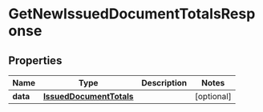 

# GetNewIssuedDocumentTotalsResponse



## Properties

| Name | Type | Description | Notes |
|------------ | ------------- | ------------- | -------------|
|**data** | [**IssuedDocumentTotals**](IssuedDocumentTotals.md) |  |  [optional] |



